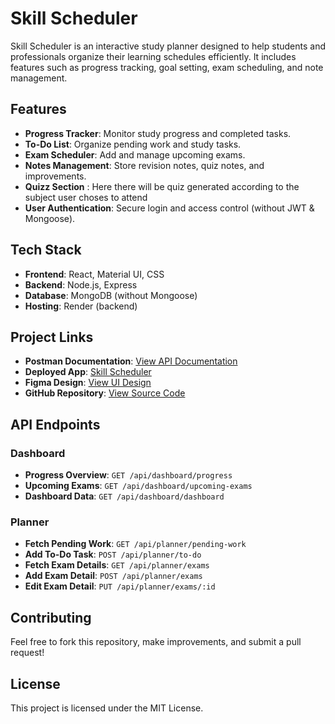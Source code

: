 # Skill Scheduler

Skill Scheduler is an interactive study planner designed to help students and professionals organize their learning schedules efficiently. It includes features such as progress tracking, goal setting, exam scheduling, and note management.

## Features
- **Progress Tracker**: Monitor study progress and completed tasks.
- **To-Do List**: Organize pending work and study tasks.
- **Exam Scheduler**: Add and manage upcoming exams.
- **Notes Management**: Store revision notes, quiz notes, and improvements.
- **Quizz Section** : Here there will be quiz generated according to the subject user choses to attend 
- **User Authentication**: Secure login and access control (without JWT & Mongoose).

## Tech Stack
- **Frontend**: React, Material UI, CSS
- **Backend**: Node.js, Express
- **Database**: MongoDB (without Mongoose)
- **Hosting**: Render (backend)

## Project Links
- **Postman Documentation**: [View API Documentation](https://documenter.getpostman.com/view/39189818/2sAYX3sixA)
- **Deployed App**: [Skill Scheduler](https://skill-scheduler.onrender.com)
- **Figma Design**: [View UI Design](https://www.figma.com/design/1PDr2aGXQJMBxMr5OSgDRF/Skills-Schedular?node-id=0-1&t=3u6CpLX7JLfgtA9Q-1)
- **GitHub Repository**: [View Source Code](https://github.com/ishitatrivedi-dell/skill_scheduler)


## API Endpoints
### Dashboard
- **Progress Overview**: `GET /api/dashboard/progress`
- **Upcoming Exams**: `GET /api/dashboard/upcoming-exams`
- **Dashboard Data**: `GET /api/dashboard/dashboard`

### Planner
- **Fetch Pending Work**: `GET /api/planner/pending-work`
- **Add To-Do Task**: `POST /api/planner/to-do`
- **Fetch Exam Details**: `GET /api/planner/exams`
- **Add Exam Detail**: `POST /api/planner/exams`
- **Edit Exam Detail**: `PUT /api/planner/exams/:id`

## Contributing
Feel free to fork this repository, make improvements, and submit a pull request!

## License
This project is licensed under the MIT License.
